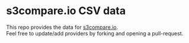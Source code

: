 # s3compare.io CSV data
This repo provides the data for [s3compare.io](https://www.s3compare.io).\
Feel free to update/add providers by forking and opening a pull-request.
